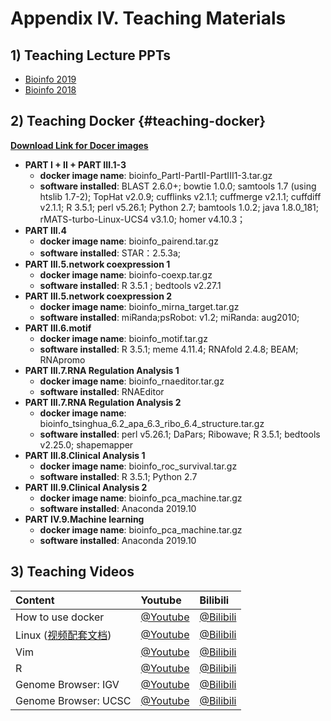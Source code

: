 # Appendix IV. Teaching Materials

## 1\) Teaching Lecture PPTs

* [Bioinfo 2019](https://cloud.tsinghua.edu.cn/d/b707e65b559549069938/?p=/bioinfo2019&mode=list)
* [Bioinfo 2018](https://cloud.tsinghua.edu.cn/d/b707e65b559549069938/?p=/bioinfo2018&mode=list)

## 2\) Teaching Docker {#teaching-docker}

[**Download Link for Docer images**](https://cloud.tsinghua.edu.cn/d/747db0edd36449289b6f/?p=/Docker&mode=list)

* **PART I + II + PART III.1-3**
  * **docker image name**: bioinfo\_PartI-PartII-PartIII1-3.tar.gz
  * **software installed**: BLAST 2.6.0+; bowtie 1.0.0; samtools 1.7 \(using htslib 1.7-2\); TopHat v2.0.9; cufflinks v2.1.1; cuffmerge v2.1.1; cuffdiff v2.1.1; R 3.5.1; perl v5.26.1; Python 2.7; bamtools 1.0.2; java 1.8.0\_181; rMATS-turbo-Linux-UCS4 v3.1.0; homer v4.10.3；
* **PART III.4**
  * **docker image name**: bioinfo\_pairend.tar.gz
  * **software installed**: STAR：2.5.3a;
* **PART III.5.network coexpression 1**
  * **docker image name**: bioinfo-coexp.tar.gz
  * **software installed**: R 3.5.1 ; bedtools v2.27.1 
* **PART III.5.network coexpression 2**  
  * **docker image name**: bioinfo_mirna_target.tar.gz
  * **software installed**: miRanda;psRobot: v1.2; miRanda: aug2010; 
* **PART III.6.motif**
  * **docker image name**: bioinfo_motif.tar.gz
  * **software installed**: R 3.5.1; meme 4.11.4; RNAfold 2.4.8; BEAM; RNApromo 
* **PART III.7.RNA Regulation Analysis 1** 
  * **docker image name**:  bioinfo_rnaeditor.tar.gz
  * **software installed**:   RNAEditor
* **PART III.7.RNA Regulation Analysis 2**
  * **docker image name**: bioinfo_tsinghua_6.2_apa_6.3_ribo_6.4_structure.tar.gz
  * **software installed**:  perl v5.26.1; DaPars; Ribowave; R 3.5.1; bedtools v2.25.0; shapemapper 
* **PART III.8.Clinical Analysis 1** 
  * **docker image name**: bioinfo_roc_survival.tar.gz
  * **software installed**: R 3.5.1; Python 2.7 
* **PART III.9.Clinical Analysis 2** 
  * **docker image name**: bioinfo_pca_machine.tar.gz
  * **software installed**: Anaconda 2019.10
* **PART IV.9.Machine learning** 
  * **docker image name**: bioinfo_pca_machine.tar.gz
  * **software installed**: Anaconda 2019.10

## 3\) Teaching Videos

| Content | Youtube | Bilibili |
| :--- | :--- | :--- |
| How to use docker | [@Youtube](https://youtu.be/vp0t2T1KFG4) | [@Bilibili](https://www.bilibili.com/video/av66604789?pop_share=1) |
| Linux \([视频配套文档](https://lulab1.gitbook.io/training/part-i.-programming-skills/2.linux)\) | [@Youtube](https://youtu.be/cOmJvMjn5CU)  | [@Bilibili](https://player.bilibili.com/player.html?aid=30590225&cid=53392482&page=1)  |
| Vim |  [@Youtube](https://youtu.be/isKMZMlSWa0) |  [@Bilibili](https://www.bilibili.com/video/av66604626?pop_share=1) |
| R | [@Youtube](https://youtu.be/A0YKZgxvpXM) |  [@Bilibili](https://player.bilibili.com/player.html?aid=30590474&cid=53392848&page=1) |
| Genome Browser: IGV | [@Youtube](https://youtu.be/6_1ZcVw7ptU) | [@Bilibili](https://www.bilibili.com/video/av30448472/) |
| Genome Browser: UCSC | [@Youtube](https://youtu.be/eTgEtfI65hA) | [@Bilibili](https://www.bilibili.com/video/av30448417) |

